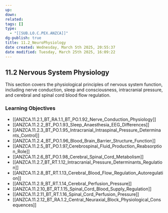```yaml
---
up: 
down: 
related: 
tags: []
type:
  - "[[SUB.LO.C.PEX.ANZCA]]"
dg-publish: true
title: 11.2_NeuroPhysiology
date created: Wednesday, March 5th 2025, 20:55:37
date modified: Tuesday, March 25th 2025, 16:09:22
---
```


## 11.2 Nervous System Physiology

This section covers the physiological principles of nervous system function, including nerve conduction, sleep and consciousness, intracranial pressure, and cerebral and spinal cord blood flow regulation.

### Learning Objectives

- [[ANZCA.11.2.1_BT_RA.1.1_BT_PO.1.92_Nerve_Conduction_Physiology]]
- [[ANZCA.11.2.2_BT_PO.1.93_Sleep_Anaesthesia_EEG_Differences]]
- [[ANZCA.11.2.3_BT_PO.1.95_Intracranial_Intraspinal_Pressure_Determinants_Control]]
- [[ANZCA.11.2.4_BT_PO.1.96_Blood_Brain_Barrier_Structure_Function]]
- [[ANZCA.11.2.5_BT_PO.1.97_Cerebrospinal_Fluid_Production_Reabsorption_Role]]
- [[ANZCA.11.2.6_BT_PO.1.98_Cerebral_Spinal_Cord_Metabolism]]
- [[ANZCA.11.2.7_BT_RT.1.12_Intracranial_Pressure_Determinants_Regulation]]
- [[ANZCA.11.2.8_BT_RT.1.13_Cerebral_Blood_Flow_Regulation_Autoregulation]]
- [[ANZCA.11.2.9_BT_RT.1.14_Cerebral_Perfusion_Pressure]]
- [[ANZCA.11.2.10_BT_RT.1.15_Spinal_Cord_Blood_Supply_Regulation]]
- [[ANZCA.11.2.11_BT_RT.1.16_Spinal_Cord_Perfusion_Pressure]]
- [[ANZCA.11.2.12_BT_RA.1.2_Central_Neuraxial_Block_Physiological_Consequences]]
